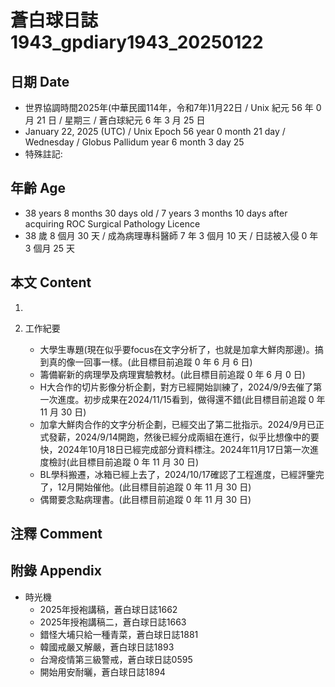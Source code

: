 [_metadata_:encoding]: - "utf-8"
[_metadata_:language]: - "zh-Hant-TW"
[_metadata_:fileformat]: - "markdown"
[_metadata_:MIME_type]: - "text/plain"
[_metadata_:markdown_version]: - "commonmark version 0.30"
[_metadata_:markdown_spec]: - "https://spec.commonmark.org/0.30/"

# 蒼白球日誌1943_gpdiary1943_20250122 #

## 日期 Date ##

* 世界協調時間2025年(中華民國114年，令和7年)1月22日 / Unix 紀元 56 年 0 月 21 日 / 星期三 / 蒼白球紀元 6 年 3 月 25 日
* January 22, 2025 (UTC) / Unix Epoch 56 year 0 month 21 day / Wednesday / Globus Pallidum year 6 month 3 day 25
* 特殊註記:

## 年齡 Age ##

* 38 years 8 months 30 days old / 7 years 3 months 10 days after acquiring ROC Surgical Pathology Licence
* 38 歲 8 個月 30 天 / 成為病理專科醫師 7 年 3 個月 10 天 / 日誌被入侵 0 年 3 個月 25 天

## 本文 Content ##

1. 

2. 工作紀要

    - 大學生專題(現在似乎要focus在文字分析了，也就是加拿大鮮肉那邊)。搞到真的像一回事一樣。(此目標目前追蹤 0 年 6 月 6 日)
    - 籌備嶄新的病理學及病理實驗教材。(此目標目前追蹤 0 年 6 月 0 日)
    - H大合作的切片影像分析企劃，對方已經開始訓練了，2024/9/9去催了第一次進度。初步成果在2024/11/15看到，做得還不錯(此目標目前追蹤 0 年 11 月 30 日)
    - 加拿大鮮肉合作的文字分析企劃，已經交出了第二批指示。2024/9月已正式發薪，2024/9/14開跑，然後已經分成兩組在進行，似乎比想像中的要快，2024年10月18日已經完成部分資料標注。2024年11月17日第一次進度檢討(此目標目前追蹤 0 年 11 月 30 日)
    - BL學科搬遷，冰箱已經上去了，2024/10/17確認了工程進度，已經評鑒完了，12月開始催他。(此目標目前追蹤 0 年 11 月 30 日)
    - 偶爾要念點病理書。(此目標目前追蹤 0 年 11 月 30 日)

## 注釋 Comment ##


## 附錄 Appendix ##

* 時光機
    - 2025年授袍講稿，蒼白球日誌1662
    - 2025年授袍講稿二，蒼白球日誌1663
    - 錯怪大埔只給一種青菜，蒼白球日誌1881
    - 韓國戒嚴又解嚴，蒼白球日誌1893
    - 台灣疫情第三級警戒，蒼白球日誌0595
    - 開始用安耐曬，蒼白球日誌1894

